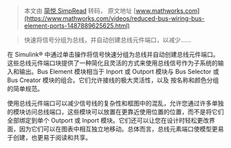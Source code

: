 > 本文由 [简悦 SimpRead](http://ksria.com/simpread/) 转码， 原文地址 [www.mathworks.com](https://www.mathworks.com/videos/reduced-bus-wiring-bus-element-ports-1487889625625.html)

> 快速将信号分组为总线，并自动创建总线元件端口，以减少......

在 Simulink® 中通过单击操作将信号快速分组为总线并自动创建总线元件端口。这些总线元件端口块提供了一种简化且灵活的方式来使用总线信号作为子系统的输入和输出。Bus Element 模块相当于 Inport 或 Outport 模块与 Bus Selector 或 Bus Creator 模块的组合。它们允许接线的极大灵活性，以及 ​​ 按名称和颜色分组的简单规范。

使用总线元件端口可以减少信号线的复杂性和框图中的混乱，允许您通过许多单独的模块访问总线端口，这些模块可以放置在更靠近使用位置的位置，而不是将它们全部绑定到单个 Outport 或 Inport 模块。它们还可以让您在设计时轻松更改界面，因为它们可以在图表中相互独立地移动。总体而言，总线元素端口使模型更易于创建，也更易于阅读和共享。
